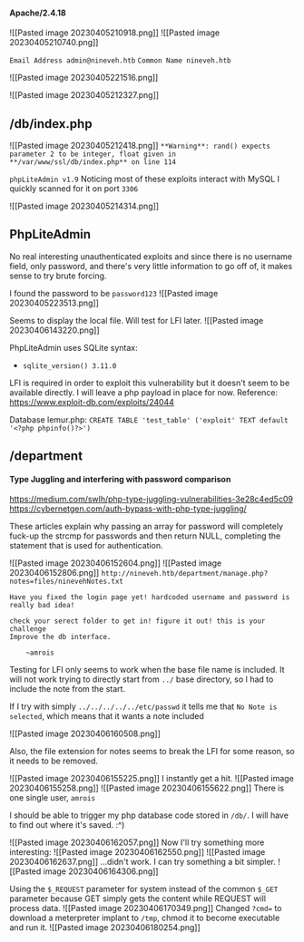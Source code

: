 #### Apache/2.4.18
![[Pasted image 20230405210918.png]]
![[Pasted image 20230405210740.png]]

`Email Address admin@nineveh.htb`
`Common Name nineveh.htb`

![[Pasted image 20230405221516.png]]

![[Pasted image 20230405212327.png]]
## /db/index.php
![[Pasted image 20230405212418.png]]
`**Warning**: rand() expects parameter 2 to be integer, float given in **/var/www/ssl/db/index.php** on line 114`

`phpLiteAdmin v1.9`
 Noticing most of these exploits interact with MySQL I quickly scanned for it on port `3306`

![[Pasted image 20230405214314.png]]

## PhpLiteAdmin
No real interesting unauthenticated exploits and since there is no username field, only password, and there's very little information to go off of, it makes sense to try brute forcing.

I found the password to be `password123`
![[Pasted image 20230405223513.png]]

Seems to display the local file. Will test for LFI later.
![[Pasted image 20230406143220.png]]

PhpLiteAdmin uses SQLite syntax:
- `sqlite_version() 3.11.0`

LFI is required in order to exploit this vulnerability but it doesn't seem to be available directly. I will leave a php payload in place for now. Reference:
https://www.exploit-db.com/exploits/24044

Database lemur.php:
`CREATE TABLE 'test_table' ('exploit' TEXT default '<?php phpinfo()?>')`

## /department

#### Type Juggling and interfering with password comparison
https://medium.com/swlh/php-type-juggling-vulnerabilities-3e28c4ed5c09
https://cybernetgen.com/auth-bypass-with-php-type-juggling/

These articles explain why passing an array for password will completely fuck-up the strcmp for passwords and then return NULL, completing the statement that is used for authentication.

![[Pasted image 20230406152604.png]]
![[Pasted image 20230406152806.png]]
`http://nineveh.htb/department/manage.php?notes=files/ninevehNotes.txt`

```
Have you fixed the login page yet! hardcoded username and password is really bad idea!

check your serect folder to get in! figure it out! this is your challenge
Improve the db interface.

	~amrois
```

Testing for LFI only seems to work when the base file name is included. It will not work trying to directly start from `../` base directory, so I had to include the note from the start.

If I try with simply `../../../../../etc/passwd` it tells me that `No Note is selected`, which means that it wants a note included

![[Pasted image 20230406160508.png]]

Also, the file extension for notes seems to break the LFI for some reason, so it needs to be removed.

![[Pasted image 20230406155225.png]]
I instantly get a hit. 
![[Pasted image 20230406155258.png]]
![[Pasted image 20230406155622.png]]
There is one single user, `amrois`

I should be able to trigger my php database code stored in `/db/`. I will have to find out where it's saved. :^)

![[Pasted image 20230406162057.png]]
Now I'll try something more interesting:
![[Pasted image 20230406162550.png]]
![[Pasted image 20230406162637.png]]
...didn't work. I can try something a bit simpler.
![[Pasted image 20230406164306.png]]

Using the `$_REQUEST` parameter for system instead of the common `$_GET` parameter because GET simply gets the content while REQUEST will process data.
![[Pasted image 20230406170349.png]]
Changed `?cmd=` to download a meterpreter implant to `/tmp`, chmod it to become executable and run it.
![[Pasted image 20230406180254.png]]

